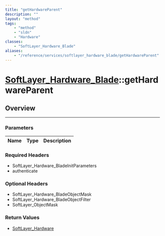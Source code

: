 ```yaml
---
title: "getHardwareParent"
description: ""
layout: "method"
tags:
    - "method"
    - "sldn"
    - "Hardware"
classes:
    - "SoftLayer_Hardware_Blade"
aliases:
    - "/reference/services/softlayer_hardware_blade/getHardwareParent"
---
```

# [SoftLayer_Hardware_Blade](/reference/services/SoftLayer_Hardware_Blade)::getHardwareParent





## Overview 


-----

### Parameters 
|Name | Type | Description |
| --- | --- | --- |


### Required Headers
* SoftLayer_Hardware_BladeInitParameters
* authenticate


### Optional Headers
* SoftLayer_Hardware_BladeObjectMask
* SoftLayer_Hardware_BladeObjectFilter
* SoftLayer_ObjectMask

### Return Values
* <a href='/reference/datatypes/SoftLayer_Hardware'>SoftLayer_Hardware </a>




